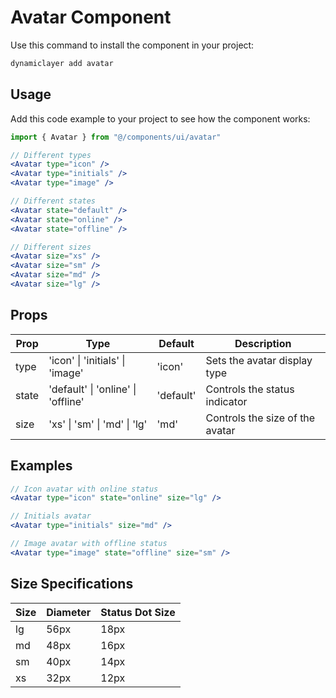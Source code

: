 # Avatar Component

Use this command to install the component in your project:

```bash
dynamiclayer add avatar
```

## Usage

Add this code example to your project to see how the component works:

```jsx
import { Avatar } from "@/components/ui/avatar"

// Different types
<Avatar type="icon" />
<Avatar type="initials" />
<Avatar type="image" />

// Different states
<Avatar state="default" />
<Avatar state="online" />
<Avatar state="offline" />

// Different sizes
<Avatar size="xs" />
<Avatar size="sm" />
<Avatar size="md" />
<Avatar size="lg" />
```

## Props

| Prop | Type | Default | Description |
|------|------|---------|-------------|
| type | 'icon' \| 'initials' \| 'image' | 'icon' | Sets the avatar display type |
| state | 'default' \| 'online' \| 'offline' | 'default' | Controls the status indicator |
| size | 'xs' \| 'sm' \| 'md' \| 'lg' | 'md' | Controls the size of the avatar |

## Examples

```jsx
// Icon avatar with online status
<Avatar type="icon" state="online" size="lg" />

// Initials avatar
<Avatar type="initials" size="md" />

// Image avatar with offline status
<Avatar type="image" state="offline" size="sm" />
```

## Size Specifications

| Size | Diameter | Status Dot Size |
|------|----------|----------------|
| lg | 56px | 18px |
| md | 48px | 16px |
| sm | 40px | 14px |
| xs | 32px | 12px |
